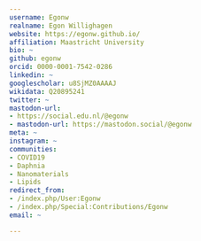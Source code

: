 ```yaml
---
username: Egonw
realname: Egon Willighagen
website: https://egonw.github.io/
affiliation: Maastricht University
bio: ~
github: egonw
orcid: 0000-0001-7542-0286
linkedin: ~
googlescholar: u8SjMZ0AAAAJ
wikidata: Q20895241
twitter: ~
mastodon-url:
- https://social.edu.nl/@egonw
- mastodon-url: https://mastodon.social/@egonw
meta: ~
instagram: ~
communities:
- COVID19
- Daphnia
- Nanomaterials
- Lipids
redirect_from:
- /index.php/User:Egonw
- /index.php/Special:Contributions/Egonw
email: ~

---
```

